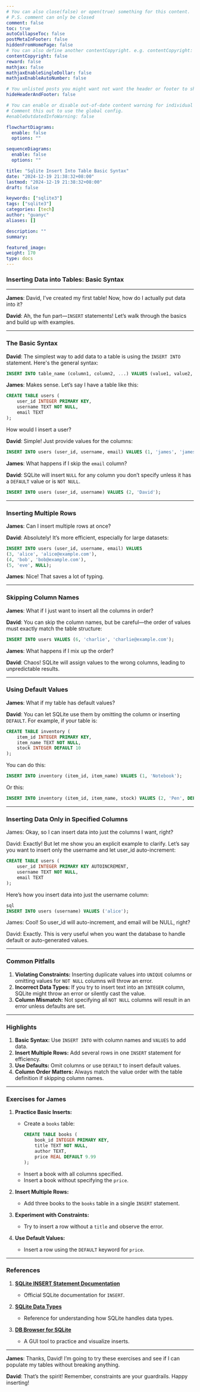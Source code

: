 ```yaml
---
# You can also close(false) or open(true) something for this content.
# P.S. comment can only be closed
comment: false
toc: true
autoCollapseToc: false
postMetaInFooter: false
hiddenFromHomePage: false
# You can also define another contentCopyright. e.g. contentCopyright: "This is another copyright."
contentCopyright: false
reward: false
mathjax: false
mathjaxEnableSingleDollar: false
mathjaxEnableAutoNumber: false

# You unlisted posts you might want not want the header or footer to show
hideHeaderAndFooter: false

# You can enable or disable out-of-date content warning for individual post.
# Comment this out to use the global config.
#enableOutdatedInfoWarning: false

flowchartDiagrams:
  enable: false
  options: ""

sequenceDiagrams:
  enable: false
  options: ""

title: "Sqlite Insert Into Table Basic Syntax"
date: "2024-12-19 21:38:32+08:00"
lastmod: "2024-12-19 21:38:32+08:00"
draft: false

keywords: ["sqlite3"]
tags: ["sqlite3"]
categories: [tech]
author: "guanyc"
aliases: []

description: ""
summary:

featured_image:
weight: 170
type: docs
---
```


### **Inserting Data into Tables: Basic Syntax**

---

**James**: David, I’ve created my first table! Now, how do I actually put data into it?

**David**: Ah, the fun part—`INSERT` statements! Let’s walk through the basics and build up with examples.

---

### **The Basic Syntax**

**David**: The simplest way to add data to a table is using the `INSERT INTO` statement. Here's the general syntax:

```sql
INSERT INTO table_name (column1, column2, ...) VALUES (value1, value2, ...);
```

**James**: Makes sense. Let’s say I have a table like this:

```sql
CREATE TABLE users (
    user_id INTEGER PRIMARY KEY,
    username TEXT NOT NULL,
    email TEXT
);
```

How would I insert a user?

**David**: Simple! Just provide values for the columns:

```sql
INSERT INTO users (user_id, username, email) VALUES (1, 'james', 'james@example.com');
```

**James**: What happens if I skip the `email` column?

**David**: SQLite will insert `NULL` for any column you don’t specify unless it has a `DEFAULT` value or is `NOT NULL`.

```sql
INSERT INTO users (user_id, username) VALUES (2, 'David');
```

---

### **Inserting Multiple Rows**

**James**: Can I insert multiple rows at once?

**David**: Absolutely! It’s more efficient, especially for large datasets:

```sql
INSERT INTO users (user_id, username, email) VALUES
(3, 'alice', 'alice@example.com'),
(4, 'bob', 'bob@example.com'),
(5, 'eve', NULL);
```

**James**: Nice! That saves a lot of typing.

---

### **Skipping Column Names**

**James**: What if I just want to insert all the columns in order?

**David**: You can skip the column names, but be careful—the order of values must exactly match the table structure:

```sql
INSERT INTO users VALUES (6, 'charlie', 'charlie@example.com');
```

**James**: What happens if I mix up the order?

**David**: Chaos! SQLite will assign values to the wrong columns, leading to unpredictable results.

---

### **Using Default Values**

**James**: What if my table has default values?

**David**: You can let SQLite use them by omitting the column or inserting `DEFAULT`. For example, if your table is:

```sql
CREATE TABLE inventory (
    item_id INTEGER PRIMARY KEY,
    item_name TEXT NOT NULL,
    stock INTEGER DEFAULT 10
);
```

You can do this:

```sql
INSERT INTO inventory (item_id, item_name) VALUES (1, 'Notebook');
```

Or this:

```sql
INSERT INTO inventory (item_id, item_name, stock) VALUES (2, 'Pen', DEFAULT);
```

---
### **Inserting Data Only in Specified Columns**
James: Okay, so I can insert data into just the columns I want, right?

David: Exactly! But let me show you an explicit example to clarify. Let’s say you want to insert only the username and let user_id auto-increment:

```sql
CREATE TABLE users (
    user_id INTEGER PRIMARY KEY AUTOINCREMENT,
    username TEXT NOT NULL,
    email TEXT
);
```

Here’s how you insert data into just the username column:

```sql
sql
INSERT INTO users (username) VALUES ('alice');

```
James: Cool! So user_id will auto-increment, and email will be NULL, right?

David: Exactly. This is very useful when you want the database to handle default or auto-generated values.

---

### **Common Pitfalls**

1. **Violating Constraints:** Inserting duplicate values into `UNIQUE` columns or omitting values for `NOT NULL` columns will throw an error.
2. **Incorrect Data Types:** If you try to insert text into an `INTEGER` column, SQLite might throw an error or silently cast the value.
3. **Column Mismatch:** Not specifying all `NOT NULL` columns will result in an error unless defaults are set.

---

### **Highlights**

1. **Basic Syntax:** Use `INSERT INTO` with column names and `VALUES` to add data.
2. **Insert Multiple Rows:** Add several rows in one `INSERT` statement for efficiency.
3. **Use Defaults:** Omit columns or use `DEFAULT` to insert default values.
4. **Column Order Matters:** Always match the value order with the table definition if skipping column names.

---

### **Exercises for James**

1. **Practice Basic Inserts:**
   - Create a `books` table:
     ```sql
     CREATE TABLE books (
         book_id INTEGER PRIMARY KEY,
         title TEXT NOT NULL,
         author TEXT,
         price REAL DEFAULT 9.99
     );
     ```
   - Insert a book with all columns specified.
   - Insert a book without specifying the `price`.

2. **Insert Multiple Rows:**
   - Add three books to the `books` table in a single `INSERT` statement.

3. **Experiment with Constraints:**
   - Try to insert a row without a `title` and observe the error.

4. **Use Default Values:**
   - Insert a row using the `DEFAULT` keyword for `price`.

---

### **References**

1. **[SQLite INSERT Statement Documentation](https://sqlite.org/lang_insert.html)**
   - Official SQLite documentation for `INSERT`.

2. **[SQLite Data Types](https://www.sqlite.org/datatype3.html)**
   - Reference for understanding how SQLite handles data types.

3. **[DB Browser for SQLite](https://sqlitebrowser.org/)**
   - A GUI tool to practice and visualize inserts.

---

**James**: Thanks, David! I’m going to try these exercises and see if I can populate my tables without breaking anything.

**David**: That’s the spirit! Remember, constraints are your guardrails. Happy inserting!
